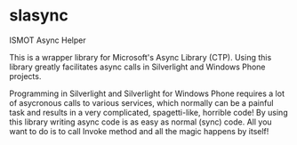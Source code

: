 slasync
=======

ISMOT Async Helper

This is a wrapper library for Microsoft's Async Library (CTP). Using this library greatly facilitates async calls 
in Silverlight and Windows Phone projects.

Programming in Silverlight and Silverlight for Windows Phone requires a lot of asycronous calls to various services, 
which normally can be a painful task and results in a very complicated, spagetti-like, horrible code! 
By using this library writing async code is as easy as normal (sync) code. All you want to do is to call Invoke 
method and all the magic happens by itself!